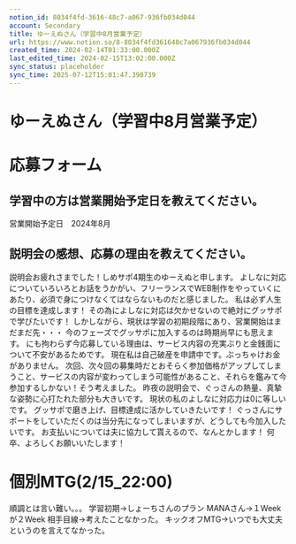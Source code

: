 ```yaml
---
notion_id: 8034f4fd-3616-48c7-a067-936fb034d044
account: Secondary
title: ゆーえぬさん（学習中8月営業予定）
url: https://www.notion.so/8-8034f4fd361648c7a067936fb034d044
created_time: 2024-02-14T01:33:00.000Z
last_edited_time: 2024-02-15T13:02:00.000Z
sync_status: placeholder
sync_time: 2025-07-12T15:01:47.398739
---
```

# ゆーえぬさん（学習中8月営業予定）

# 応募フォーム
  ## 学習中の方は営業開始予定日を教えてください。
  営業開始予定日　2024年8月
  ## 説明会の感想、応募の理由を教えてください。
  説明会お疲れさまでした！しめサポ4期生のゆーえぬと申します。
よしなに対応についていろいろとお話をうかがい、フリーランスでWEB制作をやっていくにあたり、必須で身につけなくてはならないものだと感じました。
  私は必ず人生の目標を達成します！
その為によしなに対応は欠かせないので絶対にグッサポで学びたいです！
  しかしながら、現状は学習の初期段階にあり、営業開始はまだまだ先・・・
今のフェーズでグッサポに加入するのは時期尚早にも思えます。
にも拘わらず今応募している理由は、サービス内容の充実ぶりと金銭面について不安があるためです。
  現在私は自己破産を申請中です。ぶっちゃけお金がありません。
次回、次々回の募集時だとおそらく参加価格がアップしてしまうこと、サービスの内容が変わってしまう可能性があること、それらを鑑みて今参加するしかない！そう考えました。
昨夜の説明会で、ぐっさんの熱量、真摯な姿勢に心打たれた部分も大きいです。
  現状の私のよしなに対応力は0に等しいです。
グッサポで磨き上げ、目標達成に活かしていきたいです！
ぐっさんにサポートをしていただくのは当分先になってしまいますが、どうしても今加入したいです。
お支払いについては夫に協力して貰えるので、なんとかします！
  何卒、よろしくお願いいたします！
# 個別MTG(2/15_22:00)
順調とは言い難い。。。
学習初期→しょーちさんのプラン
MANAさん→１Weekが２Week
相手目線→考えたことなかった。
キックオフMTG→いつでも大丈夫というのを言えてなかった。